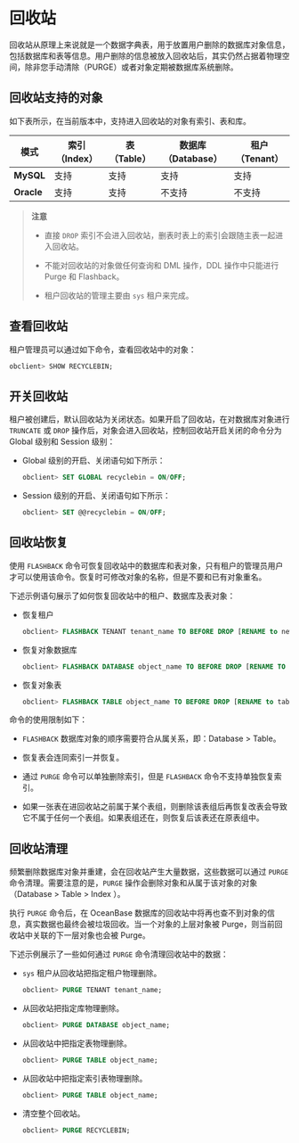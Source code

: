 # 回收站

回收站从原理上来说就是一个数据字典表，用于放置用户删除的数据库对象信息，包括数据库和表等信息。用户删除的信息被放入回收站后，其实仍然占据着物理空间，除非您手动清除（PURGE）或者对象定期被数据库系统删除。

## 回收站支持的对象

如下表所示，在当前版本中，支持进入回收站的对象有索引、表和库。

|     模式     | **索引（Index）** | **表（Table）** | **数据库（Database）** | **租户（Tenant）** |
|------------|---------------|--------------|-------------------|----------------|
| **MySQL**  | 支持             | 支持            | 支持                 | 支持              |
| **Oracle** | 支持             | 支持            | 不支持                | 不支持              |

>**注意**
>
>* 直接 `DROP` 索引不会进入回收站，删表时表上的索引会跟随主表一起进入回收站。
>
>* 不能对回收站的对象做任何查询和 DML 操作，DDL 操作中只能进行 Purge 和 Flashback。
>
>* 租户回收站的管理主要由 `sys` 租户来完成。

## 查看回收站

租户管理员可以通过如下命令，查看回收站中的对象：

```sql
obclient> SHOW RECYCLEBIN;
```

## 开关回收站

租户被创建后，默认回收站为关闭状态。如果开启了回收站，在对数据库对象进行 `TRUNCATE` 或 `DROP` 操作后，对象会进入回收站，控制回收站开启关闭的命令分为 Global 级别和 Session 级别：

* Global 级别的开启、关闭语句如下所示：

  ```sql
  obclient> SET GLOBAL recyclebin = ON/OFF;
  ```

* Session 级别的开启、关闭语句如下所示：

  ```sql
  obclient> SET @@recyclebin = ON/OFF;
  ```

## 回收站恢复

使用 `FLASHBACK` 命令可恢复回收站中的数据库和表对象，只有租户的管理员用户才可以使用该命令。恢复时可修改对象的名称，但是不要和已有对象重名。

下述示例语句展示了如何恢复回收站中的租户、数据库及表对象：

* 恢复租户

  ```sql
  obclient> FLASHBACK TENANT tenant_name TO BEFORE DROP [RENAME to new_tenant_name];
  ```

* 恢复对象数据库

  ```sql
  obclient> FLASHBACK DATABASE object_name TO BEFORE DROP [RENAME TO database_name];
  ```

* 恢复对象表

  ```sql
  obclient> FLASHBACK TABLE object_name TO BEFORE DROP [RENAME to table_name];
  ```

命令的使用限制如下：

* `FLASHBACK` 数据库对象的顺序需要符合从属关系，即：Database \> Table。

* 恢复表会连同索引一并恢复。

* 通过 `PURGE` 命令可以单独删除索引，但是 `FLASHBACK` 命令不支持单独恢复索引。

* 如果一张表在进回收站之前属于某个表组，则删除该表组后再恢复改表会导致它不属于任何一个表组。如果表组还在，则恢复后该表还在原表组中。

## 回收站清理

频繁删除数据库对象并重建，会在回收站产生大量数据，这些数据可以通过 `PURGE` 命令清理。需要注意的是，`PURGE` 操作会删除对象和从属于该对象的对象（Database \> Table \> Index ）。

执行 `PURGE` 命令后，在 OceanBase 数据库的回收站中将再也查不到对象的信息，真实数据也最终会被垃圾回收。当一个对象的上层对象被 Purge，则当前回收站中关联的下一层对象也会被 Purge。

下述示例展示了一些如何通过 `PURGE` 命令清理回收站中的数据：

* `sys` 租户从回收站把指定租户物理删除。

  ```sql
  obclient> PURGE TENANT tenant_name;
  ```

* 从回收站把指定库物理删除。

  ```sql
  obclient> PURGE DATABASE object_name;
  ```

* 从回收站中把指定表物理删除。

  ```sql
  obclient> PURGE TABLE object_name;
  ```

* 从回收站中把指定索引表物理删除。

  ```sql
  obclient> PURGE TABLE object_name;
  ```

* 清空整个回收站。

  ```sql
  obclient> PURGE RECYCLEBIN;
  ```
